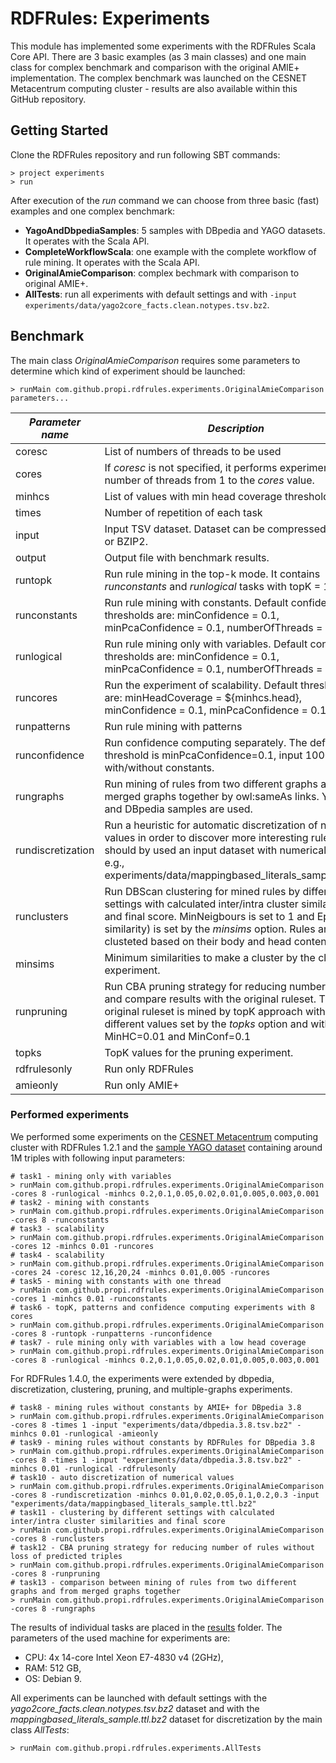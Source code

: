 # RDFRules: Experiments

This module has implemented some experiments with the RDFRules Scala Core API. There are 3 basic examples (as 3 main classes) and one main class for complex benchmark and comparison with the original AMIE+ implementation. The complex benchmark was launched on the CESNET Metacentrum computing cluster - results are also available within this GitHub repository. 

## Getting Started

Clone the RDFRules repository and run following SBT commands:
```
> project experiments
> run
```

After execution of the *run* command we can choose from three basic (fast) examples and one complex benchmark:
- **YagoAndDbpediaSamples**: 5 samples with DBpedia and YAGO datasets. It operates with the Scala API.
- **CompleteWorkflowScala**: one example with the complete workflow of rule mining. It operates with the Scala API.
- **OriginalAmieComparison**: complex bechmark with comparison to original AMIE+.
- **AllTests**: run all experiments with default settings and with `-input experiments/data/yago2core_facts.clean.notypes.tsv.bz2`.

## Benchmark

The main class *OriginalAmieComparison* requires some parameters to determine which kind of experiment should be launched:

```
> runMain com.github.propi.rdfrules.experiments.OriginalAmieComparison parameters...
```

| *Parameter name*  | *Description*                                                                                                                                                                                                                                                              | *Default*                                              |
|-------------------|----------------------------------------------------------------------------------------------------------------------------------------------------------------------------------------------------------------------------------------------------------------------------|--------------------------------------------------------|
| coresc            | List of numbers of threads to be used                                                                                                                                                                                                                                      | Nil                                                    |
| cores             | If *coresc* is not specified, it performs experiments for number of threads from 1 to the *cores* value.                                                                                                                                                                   | available cores                                        |
| minhcs            | List of values with min head coverage thresholds.                                                                                                                                                                                                                          | 0.005,0.01,0.02,0.05,0.1,0.2,0.3                       |
| times             | Number of repetition of each task                                                                                                                                                                                                                                          | 7                                                      |
| input             | Input TSV dataset. Dataset can be compressed by GZIP or BZIP2.                                                                                                                                                                                                             | experiments/data/yago2core_facts.clean.notypes.tsv.bz2 |
| output            | Output file with benchmark results.                                                                                                                                                                                                                                        | experiments/data/results.txt                           |
| runtopk           | Run rule mining in the top-k mode. It contains *runconstants* and *runlogical* tasks with topK = 100.                                                                                                                                                                      |                                                        |
| runconstants      | Run rule mining with constants. Default confidence thresholds are: minConfidence = 0.1, minPcaConfidence = 0.1, numberOfThreads = $cores                                                                                                                                   |                                                        |
| runlogical        | Run rule mining only with variables. Default confidence thresholds are: minConfidence = 0.1, minPcaConfidence = 0.1, numberOfThreads = $cores                                                                                                                              |                                                        |
| runcores          | Run the experiment of scalability. Default thresholds are: minHeadCoverage = ${minhcs.head}, minConfidence = 0.1, minPcaConfidence = 0.1                                                                                                                                   |                                                        |
| runpatterns       | Run rule mining with patterns                                                                                                                                                                                                                                              |                                                        |
| runconfidence     | Run confidence computing separately. The default threshold is minPcaConfidence=0.1, input 10000 rules with/without constants.                                                                                                                                              |                                                        |
| rungraphs         | Run mining of rules from two different graphs and from merged graphs together by owl:sameAs links. YAGO and DBpedia samples are used.                                                                                                                                      |                                                        |
| rundiscretization | Run a heuristic for automatic discretization of numerical values in order to discover more interesting rules. There should by used an input dataset with numerical literals, e.g., experiments/data/mappingbased_literals_sample.ttl.bz2                                   |                                                        |
| runclusters       | Run DBScan clustering for mined rules by different settings with calculated inter/intra cluster similarities and final score. MinNeigbours is set to 1 and Eps (min similarity) is set by the *minsims* option. Rules are clusteted based on their body and head contents. |                                                        |
| minsims           | Minimum similarities to make a cluster by the clustering experiment.                                                                                                                                                                                                       | 0.1,0.2,0.3,0.4,0.5,0.6,0.7,0.8                        |
| runpruning        | Run CBA pruning strategy for reducing number of rules and compare results with the original ruleset. The original ruleset is mined by topK approach with different values set by the *topks* option and with MinHC=0.01 and MinConf=0.1                                    |                                                        |
| topks             | TopK values for the pruning experiment.                                                                                                                                                                                                                                    | 500,1000,2000,4000,8000,16000,32000                    |
| rdfrulesonly      | Run only RDFRules                                                                                                                                                                                                                                                          |                                                        |
| amieonly          | Run only AMIE+                                                                                                                                                                                                                                                             |                                                        |

### Performed experiments

We performed some experiments on the [CESNET Metacentrum](https://www.metacentrum.cz/en/index.html) computing cluster with RDFRules 1.2.1 and the [sample YAGO dataset](./data/yago2core_facts.clean.notypes.tsv.bz2) containing around 1M triples with following input parameters:

```
# task1 - mining only with variables
> runMain com.github.propi.rdfrules.experiments.OriginalAmieComparison -cores 8 -runlogical -minhcs 0.2,0.1,0.05,0.02,0.01,0.005,0.003,0.001
# task2 - mining with constants
> runMain com.github.propi.rdfrules.experiments.OriginalAmieComparison -cores 8 -runconstants
# task3 - scalability
> runMain com.github.propi.rdfrules.experiments.OriginalAmieComparison -cores 12 -minhcs 0.01 -runcores
# task4 - scalability
> runMain com.github.propi.rdfrules.experiments.OriginalAmieComparison -cores 24 -coresc 12,16,20,24 -minhcs 0.01,0.005 -runcores
# task5 - mining with constants with one thread
> runMain com.github.propi.rdfrules.experiments.OriginalAmieComparison -cores 1 -minhcs 0.01 -runconstants
# task6 - topK, patterns and confidence computing experiments with 8 cores
> runMain com.github.propi.rdfrules.experiments.OriginalAmieComparison -cores 8 -runtopk -runpatterns -runconfidence
# task7 - rule mining only with variables with a low head coverage
> runMain com.github.propi.rdfrules.experiments.OriginalAmieComparison -cores 8 -runlogical -minhcs 0.2,0.1,0.05,0.02,0.01,0.005,0.003,0.001
```

For RDFRules 1.4.0, the experiments were extended by dbpedia, discretization, clustering, pruning, and multiple-graphs experiments.

```
# task8 - mining rules without constants by AMIE+ for DBpedia 3.8
> runMain com.github.propi.rdfrules.experiments.OriginalAmieComparison -cores 8 -times 1 -input "experiments/data/dbpedia.3.8.tsv.bz2" -minhcs 0.01 -runlogical -amieonly
# task9 - mining rules without constants by RDFRules for DBpedia 3.8
> runMain com.github.propi.rdfrules.experiments.OriginalAmieComparison -cores 8 -times 1 -input "experiments/data/dbpedia.3.8.tsv.bz2" -minhcs 0.01 -runlogical -rdfrulesonly
# task10 - auto discretization of numerical values
> runMain com.github.propi.rdfrules.experiments.OriginalAmieComparison -cores 8 -rundiscretization -minhcs 0.01,0.02,0.05,0.1,0.2,0.3 -input "experiments/data/mappingbased_literals_sample.ttl.bz2"
# task11 - clustering by different settings with calculated inter/intra cluster similarities and final score
> runMain com.github.propi.rdfrules.experiments.OriginalAmieComparison -cores 8 -runclusters
# task12 - CBA pruning strategy for reducing number of rules without loss of predicted triples 
> runMain com.github.propi.rdfrules.experiments.OriginalAmieComparison -cores 8 -runpruning
# task13 - comparison between mining of rules from two different graphs and from merged graphs together
> runMain com.github.propi.rdfrules.experiments.OriginalAmieComparison -cores 8 -rungraphs
```

The results of individual tasks are placed in the [results](./results) folder. The parameters of the used machine for experiments are:
- CPU: 4x 14-core Intel Xeon E7-4830 v4 (2GHz),
- RAM: 512 GB,
- OS: Debian 9.

All experiments can be launched with default settings with the *yago2core_facts.clean.notypes.tsv.bz2* dataset and with the *mappingbased_literals_sample.ttl.bz2* dataset for discretization by the main class *AllTests*:

```
> runMain com.github.propi.rdfrules.experiments.AllTests
```
